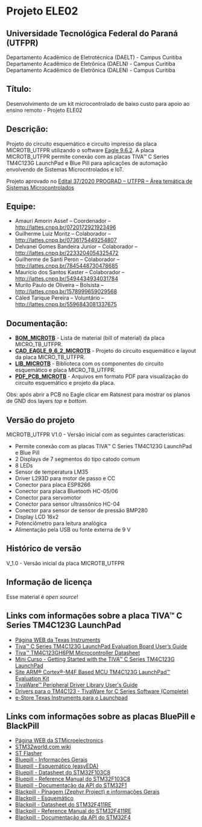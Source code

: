 # Projeto ELE02 

## Universidade Tecnológica Federal do Paraná (UTFPR)

Departamento Acadêmico de Eletrotécnica (DAELT) - Campus Curitiba
Departamento Acadêmico de Eletrônica (DAELN) - Campus Curitiba
Departamento Acadêmico de Eletrônica (DALEN) - Campus Curitiba

## Título: 

Desenvolvimento de um kit microcontrolado de baixo custo para apoio ao ensino remoto - Projeto ELE02 
 
## Descrição: 

Projeto do circuito esquemático e circuito impresso da placa MICROTB_UTFPR utilizando o software [Eagle 9.6.2](https://www.autodesk.com/products/eagle/). A placa MICROTB_UTFPR permite conexão com as placas TIVA™ C Series TM4C123G LaunchPad e Blue Pill para aplicações de automação envolvendo de Sistemas Microcntrolados e IoT.

Projeto aprovado no [Edital 37/2020 PROGRAD – UTFPR – Área temática de Sistemas Microcontrolados](https://sei.utfpr.edu.br/sei/publicacoes/controlador_publicacoes.php?acao=publicacao_visualizar&id_documento=2039976&id_orgao_publicacao=0)

## Equipe: 
 
* Amauri Amorin Assef – Coordenador – http://lattes.cnpq.br/0720172921923496
* Guilherme Luiz Moritz – Colaborador – http://lattes.cnpq.br/0736175449254807
* Delvanei Gomes Bandeira Junior – Colaborador – http://lattes.cnpq.br/2233204054325472
* Guilherme de Santi Peron – Colaborador –  http://lattes.cnpq.br/7845448730478685
* Maurício dos Santos Kaster – Colaborador – http://lattes.cnpq.br/5494434934031784
* Murilo Paulo de Oliveira – Bolsista – http://lattes.cnpq.br/1578999659029568
* Cáled Tarique Pereira – Voluntário – http://lattes.cnpq.br/5596843081337675
 
## Documentação:

* [**BOM_MICROTB**](/BOM_MICROTB) - Lista de material (bill of material) da placa MICRO_TB_UTFPR.
* [**CAD_EAGLE_9_6_2_MICROTB**](/CAD_EAGLE_9_6_2_MICROTB) - Projeto do circuito esquemático e layout da placa MICRO_TB_UTFPR.
* [**LIB_MICROTB**](/LIB_MICROTB) - Biblioteca com os componentes do circuito esquemático e placa MICRO_TB_UTFPR.
* [**PDF_PCB_MICROTB**](/PDF_PCB_MICROTB) - Arquivos em formato PDF para visualização do circuito esquemático e projeto da placa.

Obs: após abrir a PCB no Eagle clicar em Ratsnest para mostrar os planos de GND dos layers *top* e *bottom*.

## Versão do projeto

MICROTB_UTFPR V1.0 - Versão inicial com as seguintes características:

* Permite conexão com as placas TIVA™ C Series TM4C123G LaunchPad e Blue Pill
* 2 Displays de 7 segmentos do tipo catodo comum
* 8 LEDs
* Sensor de temperatura LM35
* Driver L293D para motor de passo e CC
* Conector para placa ESP8266
* Conector para placa Bluetooth HC-05/06
* Conector para servomotor
* Conector para sensor ultrassônico HC-04
* Conector para sensor de sensor de pressão BMP280
* Display LCD 16x2
* Potenciômetro para leitura analógica
* Alimentação pela USB ou fonte externa de 9 V

## Histórico de versão 

V_1.0 - Versão inicial da placa MICROTB_UTFPR 

## Informação de licença 

Esse material é *open source*!

## Links com informações sobre a placa TIVA™ C Series TM4C123G LaunchPad

* [Página WEB da Texas Instruments](https://www.ti.com)
* [Tiva™ C Series TM4C123G LaunchPad Evaluation Board User’s Guide](https://www.ti.com/lit/ug/spmu296/spmu296.pdf)
* [Tiva™ TM4C123GH6PM Microcontroller Datasheet](https://www.ti.com/lit/ds/spms376e/spms376e.pdf)
* [Mini Curso - Getting Started with the TIVA™ C Series TM4C123G LaunchPad](http://software-dl.ti.com/trainingTTO/trainingTTO_public_sw/GSW-TM4C123G-LaunchPad/TM4C123G_LaunchPad_Workshop_Workbook.pdf)
* [Site ARM® Cortex®-M4F Based MCU TM4C123G LaunchPad™ Evaluation Kit](https://www.ti.com/tool/EK-TM4C123GXL)
* [TivaWare™ Peripheral Driver Library User's Guide](https://www.ti.com/lit/ug/spmu298d/spmu298d.pdf)
* [Drivers para o TM4C123 - TivaWare for C Series Software (Complete)](https://www.ti.com/tool/download/SW-TM4C)
* [e-Store Texas Instruments para o Launchpad](https://www.ti.com/store/ti/en/p/product/?p=EK-TM4C123GXL)

## Links com informações sobre as placas BluePill e BlackPill

* [Página WEB da STMicroelectronics](https://www.st.com/content/st_com/en.html)
* [STM32world.com wiki](https://stm32world.com/wiki/Main_Page)
* [ST Flasher](https://github.com/stlink-org/stlink/releases)
* [Bluepill - Informações Gerais](https://stm32-base.org/boards/STM32F103C8T6-Blue-Pill)
* [Bluepill - Esquemático (easyEDA)](https://easyeda.com/r3bers/STM32F103C8T6-Test-Board)
* [Bluepill - Datasheet do STM32F103C8](https://www.st.com/resource/en/datasheet/stm32f103c8.pdf)
* [Bluepill - Reference Manual do STM32F103C8](https://www.st.com/resource/en/reference_manual/cd00171190-stm32f101xx-stm32f102xx-stm32f103xx-stm32f105xx-and-stm32f107xx-advanced-arm-based-32-bit-mcus-stmicroelectronics.pdf)
* [Bluepill - Documentação da API do STM32F1](https://www.st.com/resource/en/user_manual/dm00154093-description-of-stm32f1-hal-and-lowlayer-drivers-stmicroelectronics.pdf)
* [Blackpill - Pinagem (Zephyr Project) e informações Gerais](https://docs.zephyrproject.org/latest/boards/arm/blackpill_f411ce/doc/index.html)
* [Blackpill - Esquemático](https://stm32-base.org/assets/pdf/boards/original-schematic-STM32F411CEU6_WeAct_Black_Pill_V2.0.pdf)
* [Blackpill - Datasheet do STM32F411RE](https://www.st.com/resource/en/datasheet/stm32f411re.pdf)
* [Blackpill - Reference Manual do STM32F411RE](https://www.st.com/resource/en/reference_manual/dm00119316-stm32f411xc-e-advanced-arm-based-32-bit-mcus-stmicroelectronics.pdf)
* [Blackpill - Documentação da API do STM32F4](https://www.st.com/resource/en/user_manual/dm00105879-description-of-stm32f4-hal-and-ll-drivers-stmicroelectronics.pdf)
